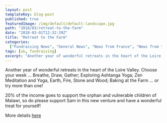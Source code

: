 ```yaml
---
layout: post
templateKey: blog-post
published: true
featuredImage: /img/default/default-landscape.jpg
path: "2018/03/retreat-to-the-farm"
date: "2018-03-01T12:32:39Z"
title: "Retreat to the Farm"
categories:
  ["Fundraising News", "General News", "News from France", "News from the UK"]
tags: [uk, fundraising]
excerpt: "Another year of wonderful retreats in the heart of the Loire Valley. Choose your week ... Breathe, ..."
---
```


Another year of wonderful retreats in the heart of the Loire Valley. Choose your week ... Breathe, Draw, Gather; Exploring Ashtanga Yoga; Zen Meditation and Yoga, Earth, Fire, Stone and Wood; Baking at the Farm ... or try more than one!

20% of the income goes to support the orphan and vulnerable children of Malawi, so do please support Sam in this new venture and have a wonderful treat for yourself!

More details [here](https://www.retreattothefarm.co.uk)
